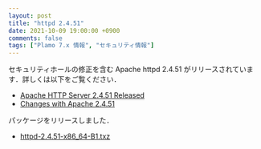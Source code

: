 ```yaml
---
layout: post
title: "httpd 2.4.51"
date: 2021-10-09 19:00:00 +0900
comments: false
tags: ["Plamo 7.x 情報", "セキュリティ情報"]
---
```

セキュリティホールの修正を含む Apache httpd 2.4.51 がリリースされています．詳しくは以下をご覧ください．

* [Apache HTTP Server 2.4.51 Released](http://www.apache.org/dist/httpd/Announcement2.4.html)
* [Changes with Apache 2.4.51](http://www.apache.org/dist/httpd/CHANGES_2.4.51)

パッケージをリリースしました．

* [httpd-2.4.51-x86_64-B1.txz](http://repository.plamolinux.org/pub/linux/Plamo/Plamo-7.x/x86_64/plamo/08_daemons/httpd-2.4.51-x86_64-B1.txz)

